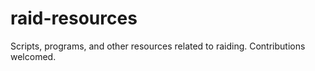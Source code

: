# raid-resources
Scripts, programs, and other resources related to raiding. Contributions welcomed.
